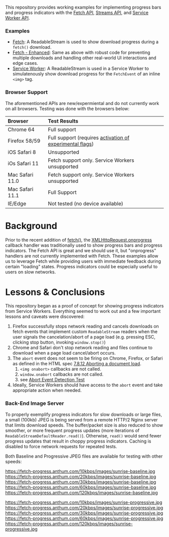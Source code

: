 This repository provides working examples for implementing progress bars and progress indicators with the [Fetch API](https://developer.mozilla.org/en-US/docs/Web/API/Fetch_API), [Streams API](https://developer.mozilla.org/en-US/docs/Web/API/Streams_API), and [Service Worker API](https://developer.mozilla.org/en-US/docs/Web/API/Service_Worker_API).

### Examples
* [Fetch](https://fetch-progress.anthum.com/fetch-basic/): A ReadableStream is used to show download progress during a `fetch()` download.
* [Fetch - Enhanced](https://fetch-progress.anthum.com/fetch-enhanced/): Same as above with robust code for preventing multiple downloads and handling other real-world UI interactions and edge cases.
* [Service Worker](https://fetch-progress.anthum.com/sw-basic/): A ReadableStream is used in a Service Worker to simulatenously show download progress for the `FetchEvent` of an inline `<img>` tag.  

### Browser Support
The aforementioned APIs are new/expermiental and do not currently work on all browsers. Testing was done with the browsers below:

| Browser | Test Results |
| :--- | :--- |
| Chrome 64 | Full support |
| Firefox 58/59  | Full support (requires [activation of experimental flags](https://developer.mozilla.org/en-US/docs/Web/API/Streams_API/Using_readable_streams#Browser_support))  |
| iOS Safari 8 | Unsupported |
| iOs Safari 11 | Fetch support only. Service Workers unsupported |
| Mac Safari 11.0 | Fetch support only. Service Workers unsupported |
| Mac Safari 11.1 | Full Support |
| IE/Edge | Not tested (no device available) |

# Background

Prior to the recent addition of [fetch()](https://developer.mozilla.org/en-US/docs/Web/API/WindowOrWorkerGlobalScope/fetch), the [XMLHttpRequest.onprogress](https://developer.mozilla.org/en-US/docs/Web/API/XMLHttpRequestEventTarget/onprogress) callback handler was traditionally used to show progress bars and progress indicators.  The Fetch API is great and we should use it, but "onprogress" handlers are not currently implemented with Fetch.  These examples allow us to leverage Fetch while providing users with immediate feedback during certain "loading" states.  Progress indicators could be especially useful to users on slow networks.

# Lessons & Conclusions

This repository began as a proof of concept for showing progress indicators from Service Workers.  Everything seemed to work out and a few important lessons and caveats were discovered:
1. Firefox successfully stops network reading and cancels downloads on fetch events that implement custom `ReadableStream` readers when the user signals the cancelation/abort of a page load (e.g. pressing ESC, clicking stop button, invoking `window.stop()`)
1. Chrome and Safari don't stop network reading and files continue to download when a page load cancel/abort occurs.
1. The `abort` event does not seem to be firing on Chrome, Firefox, or Safari as defined in the HTML spec [7.8.12 Aborting a document load](https://html.spec.whatwg.org/multipage/browsing-the-web.html#abort-a-document).
   1. `<img onabort>` callbacks are not called.
   1. `window.onabort` callbacks are not called.
   2. see [Abort Event Detection Test](https://fetch-progress.anthum.com/test/abort-event.html)
1. Ideally, Service Workers should have access to the `abort` event and take appropriate action when needed.


### Back-End Image Server

To properly exemplify progress indicators for slow downloads or large files, a small (100kb) JPEG is being served from a remote HTTP/2 Nginx server that limits download speeds.  The buffer/packet size is also reduced to show smoother, or more frequent progress updates (more iterations of `ReadableStreamDefaultReader.read()`).  Otherwise, `read()` would send fewer progress updates that result in choppy progress indicators. Caching is disabled to force network requests for repeated tests.

Both Baseline and Progressive JPEG files are available for testing with other speeds:

https://fetch-progress.anthum.com/10kbps/images/sunrise-baseline.jpg<br>
https://fetch-progress.anthum.com/20kbps/images/sunrise-baseline.jpg<br>
https://fetch-progress.anthum.com/30kbps/images/sunrise-baseline.jpg<br>
https://fetch-progress.anthum.com/60kbps/images/sunrise-baseline.jpg<br>
https://fetch-progress.anthum.com/120kbps/images/sunrise-baseline.jpg

https://fetch-progress.anthum.com/10kbps/images/sunrise-progressive.jpg<br>
https://fetch-progress.anthum.com/20kbps/images/sunrise-progressive.jpg<br>
https://fetch-progress.anthum.com/30kbps/images/sunrise-progressive.jpg<br>
https://fetch-progress.anthum.com/60kbps/images/sunrise-progressive.jpg<br>
https://fetch-progress.anthum.com/120kbps/images/sunrise-progressive.jpg
